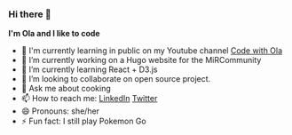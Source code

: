 ### Hi there 👋

**I'm Ola and I like to code**

- 🎥 I'm currently learning in public on my Youtube channel [Code with Ola](https://www.youtube.com/channel/UCCKgha-Y5wmJ2abaG9EusMA)
- 🔭 I’m currently working on a Hugo website for the MiRCommunity 
- 🌱 I’m currently learning React + D3.js
- 👯 I’m looking to collaborate on open source project.
- 💬 Ask me about cooking
- 📫 How to reach me: [LinkedIn](https://www.linkedin.com/in/zaynaib-ola-giwa/) [Twitter](https://twitter.com/AmazingSpeciali)
- 😄 Pronouns: she/her
- ⚡ Fun fact: I still play Pokemon Go 
